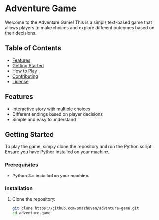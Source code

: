 # Adventure Game

Welcome to the Adventure Game! This is a simple text-based game that allows players to make choices and explore different outcomes based on their decisions.

## Table of Contents

- [Features](#features)
- [Getting Started](#getting-started)
- [How to Play](#how-to-play)
- [Contributing](#contributing)
- [License](#license)

## Features

- Interactive story with multiple choices
- Different endings based on player decisions
- Simple and easy to understand

## Getting Started

To play the game, simply clone the repository and run the Python script. Ensure you have Python installed on your machine.

### Prerequisites

- Python 3.x installed on your machine.

### Installation

1. Clone the repository:
   ```bash
   git clone https://github.com/smazhuvan/adventure-game.git
   cd adventure-game